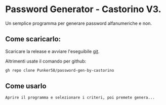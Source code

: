 # Password Generator - Castorino V3.

Un semplice programma per generare password alfanumeriche e non.

## Come scaricarlo:

Scaricare la release e avviare l'eseguibile [git](https://github.com/Punker58/password-gen-by-castorino).

Altrimenti usate il comando per github:
```bash
gh repo clone Punker58/password-gen-by-castorino
```

## Come usarlo

```bash
Aprire il programma e selezionare i criteri, poi premete genera...
```
